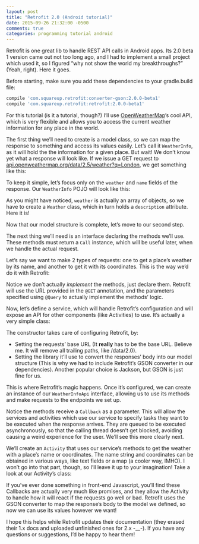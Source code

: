 ```yaml
---
layout: post
title: "Retrofit 2.0 (Android tutorial)"
date: 2015-09-26 21:32:00 -0500
comments: true
categories: programming tutorial android
---
```


Retrofit is one great lib to handle REST API calls in Android apps. Its 2.0 beta 1 version came out
not too long ago, and I had to implement a small project which used it, so I figured “why not show
the world my breakthroughs?” (Yeah, right). Here it goes.

Before starting, make sure you add these dependencies to your gradle.build file:

```ruby
compile 'com.squareup.retrofit:converter-gson:2.0.0-beta1'
compile 'com.squareup.retrofit:retrofit:2.0.0-beta1'
```

For this tutorial (is it a tutorial, though?) I’ll use
[OpenWeatherMap](http://openweathermap.org/current)’s cool API, which is very flexible and allows
you to access the current weather information for any place in the world.

The first thing we’ll need to create is a model class, so we can map the response to something and
access its values easily. Let’s call it `WeatherInfo`, as it will hold the the information for a
given place. But wait! We don’t know yet what a response will look like. If we issue a GET request
to
[api.openweathermap.org/data/2.5/weather?q=London](api.openweathermap.org/data/2.5/weather?q=London),
we get something like this:

<script src="https://gist.github.com/castillobg/d03296ea1e807009df97.js"></script>

To keep it simple, let’s focus only on the `weather` and `name` fields of the response. Our
`WeatherInfo` POJO will look like this:

<script src="https://gist.github.com/castillobg/f7d245287da15c8eef2f.js"></script>

As you might have noticed, `weather` is actually an array of objects, so we have to create a
`Weather` class, which in turn holds a `description` attribute. Here it is!

<script src="https://gist.github.com/castillobg/69f89094149690ca258a.js"></script>

Now that our model structure is complete, let’s move to our second step.

The next thing we’ll need is an interface declaring the methods we’ll use. These methods must return
a `Call` instance, which will be useful later, when we handle the actual request.

Let’s say we want to make 2 types of requests: one to get a place’s weather by its name, and another
to get it with its coordinates. This is the way we’d do it with Retrofit:

<script src="https://gist.github.com/castillobg/1782f00107870faaf0ce.js"></script>

Notice we don’t actually _implement_ the methods, just declare them. Retrofit will use the URL
provided in the `@GET` annotation, and the parameters specified using `@Query` to actually implement
the methods’ logic.

Now, let’s define a service, which will handle Retrofit’s configuration and will expose an API for
other components (like Activities) to use. It’s actually a very simple class:

<script src="https://gist.github.com/castillobg/491fd8f020abc7c92199.js"></script>

The constructor takes care of configuring Retrofit, by:

- Setting the requests’ base URL (It **really** has to be the base URL. Believe me. It will remove
  all trailing paths, like /data/2.0).
- Setting the library it’ll use to convert the responses’ body into our model structure (This is why
  we had to include Retrofit’s GSON converter in our dependencies). Another popular choice is
  Jackson, but GSON is just fine for us.

This is where Retrofit’s magic happens. Once it’s configured, we can create an instance of our
`WeatherInfoApi` interface, allowing us to use its methods and make requests to the endpoints we set
up.

Notice the methods receive a `Callback` as a parameter. This will allow the services and activities
which use our service to specify tasks they want to be executed when the response arrives. They are
queued to be executed asynchronously, so that the calling thread doesn’t get blocked, avoiding
causing a weird experience for the user. We’ll see this more clearly next.

We’ll create an `Activity` that uses our service’s methods to get the weather with a place’s name or
coordinates. The name string and coordinates can be obtained in various ways, like text fields or a
map (a cooler way, IMHO). I won’t go into that part, though, so I’ll leave it up to your
imagination! Take a look at our Activity’s class:

<script src="https://gist.github.com/castillobg/a4ea66ecae3577ee98de.js"></script>

If you’ve ever done something in front-end Javascript, you’ll find these Callbacks are actually very
much like promises, and they allow the Activity to handle how it will react if the requests go well
or bad. Retrofit uses the GSON converter to map the response’s body to the model we defined, so now
we can use its values however we want!

I hope this helps while Retrofit updates their documentation (they erased their 1.x docs and
uploaded unfinished ones for 2.x -\__-). If you have any questions or suggestions, I’d be happy to
hear them!
